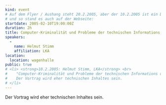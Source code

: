 ```yaml
---
kind: event
# Auf dem Flyer / Aushang steht 20.2.2005, aber der 10.2.2005 ist ein Donnerstag
# und so stand es auch auf der Webseite:
startdate: 2005-02-10T19:00:00Z
duration: 2h
title: Computer-Kriminalität und Probleme der technischen Informations und Kommunikationstechnik
speakers:
  -
    name: Helmut Stimm
    affiliation: LKA
location:
  location: wagenhalle
public: true
# <li> <strong>10.2.2005: Helmut Stimm, LKA</strong> <br>
#    "Computer-Kriminalität und Probleme der technischen Informations und Kommunikationstechnik"<br>
#    Der Vortrag wird eher technischen Inhaltes sein.
# </li>
---
```

Der Vortrag wird eher technischen Inhaltes sein.

